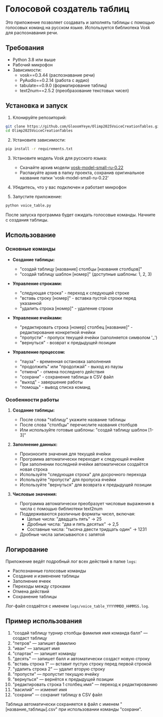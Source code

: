 # Голосовой создатель таблиц

Это приложение позволяет создавать и заполнять таблицы с помощью голосовых команд на русском языке. Используется библиотека Vosk для распознавания речи.

## Требования

- Python 3.8 или выше
- Рабочий микрофон
- Зависимости:
  - vosk==0.3.44 (распознавание речи)
  - PyAudio==0.2.14 (работа с аудио)
  - tabulate==0.9.0 (форматирование таблиц)
  - text2num==2.5.2 (преобразование текстовых чисел)

## Установка и запуск

1. Клонируйте репозиторий:
```bash
git clone https://github.com/GlooomYeye/Olimp2025VoiceCreationTables.git
cd Olimp2025VoiceCreationTables
```

2. Установите зависимости:
```bash
pip install -r requirements.txt
```

3. Установите модель Vosk для русского языка:
   - Скачайте архив модели [vosk-model-small-ru-0.22](https://alphacephei.com/vosk/models/vosk-model-small-ru-0.22.zip)
   - Распакуйте архив в папку проекта, сохранив оригинальное название папки 'vosk-model-small-ru-0.22'
   
4. Убедитесь, что у вас подключен и работает микрофон

5. Запустите приложение:
```bash
python voice_table.py
```

После запуска программа будет ожидать голосовые команды. Начните с создания таблицы.

## Использование

### Основные команды

- **Создание таблицы:**
  - "создай таблицу [название] столбцы [названия столбцов]"
  - "создай таблицу шаблон [номер]" (доступные шаблоны: 1, 2, 3)

- **Управление строками:**
  - "следующая строка" - переход к следующей строке
  - "вставь строку [номер]" - вставка пустой строки перед указанной
  - "удалить строка [номер]" - удаление строки
  
- **Управление ячейками:**
  - "редактировать строка [номер] столбец [название]" - редактирование конкретной ячейки
  - "пропусти" - пропуск текущей ячейки (заполняется символом '_')
  - "вернуться" - возврат к предыдущей позиции

- **Управление процессом:**
  - "пауза" - временная остановка заполнения
  - "продолжить" или "продолжай" - выход из паузы
  - "отмена" - отмена последнего действия
  - "сохрани" - сохранение таблицы в CSV файл
  - "выход" - завершение работы
  - "помощь" - вывод списка команд

### Особенности работы

1. **Создание таблицы:**
   - После слова "таблицу" укажите название таблицы
   - После слова "столбцы" перечислите названия столбцов
   - Или используйте готовые шаблоны: "создай таблицу шаблон [1-3]"

2. **Заполнение данных:**
   - Произносите значения для текущей ячейки
   - Программа автоматически переходит к следующей ячейке
   - При заполнении последней ячейки автоматически создаётся новая строка
   - Используйте "следующая строка" для досрочного перехода
   - Используйте "пропусти" для пропуска ячейки
   - Используйте "вернуться" для возврата к предыдущей позиции

3. **Числовые значения:**
    - Программа автоматически преобразует числовые выражения в числа с помощью библиотеки text2num
    - Поддерживаются различные форматы чисел, включая:
      - Целые числа: "двадцать пять" → 25
      - Дробные числа: "два и пять десятых" → 2,5
      - Составные числа: "тысяча двести тридцать один" → 1231
    - Дробные числа записываются с запятой

## Логирование

Приложение ведёт подробный лог всех действий в папке `logs`:
- Распознанные голосовые команды
- Создание и изменение таблицы
- Заполнение ячеек
- Переходы между строками
- Отмена действий
- Сохранение таблицы

Лог-файл создаётся с именем `logs/voice_table_YYYYMMDD_HHMMSS.log`.

## Пример использования

1. "создай таблицу турнир столбцы фамилия имя команда балл" — создаст таблицу
2. "петров" — запишет фамилию
3. "иван" — запишет имя
4. "спартак" — запишет команду
5. "десять" — запишет балл и автоматически создаст новую строку
6. "вставь строка 1" — вставит пустую строку перед первой строкой
7. "удалить строка 2" — удалит вторую строку
8. "пропусти" — пропустит текущую ячейку
9. "вернуться" — вернётся к предыдущей позиции
10. "редактировать строка 1 столбец имя" — переход к редактированию
11. "василий" — изменит имя
12. "сохрани" — сохранит таблицу в CSV файл

Таблица автоматически сохраняется в файл с именем "[название_таблицы].csv" при использовании команды "сохрани".